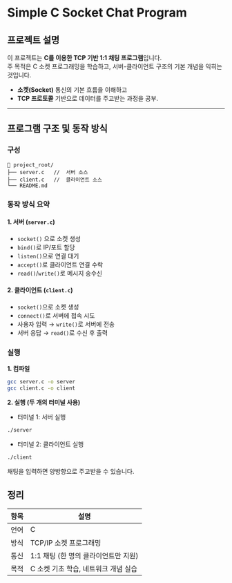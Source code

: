 #  Simple C Socket Chat Program

##  프로젝트 설명

이 프로젝트는 **C를 이용한 TCP 기반 1:1 채팅 프로그램**입니다.  
주 목적은 C 소켓 프로그래밍을 학습하고, 서버-클라이언트 구조의 기본 개념을 익히는 것입니다.

- **소켓(Socket)** 통신의 기본 흐름을 이해하고
- **TCP 프로토콜** 기반으로 데이터를 주고받는 과정을 공부.

---

##  프로그램 구조 및 동작 방식

###  구성

```
📁 project_root/
├── server.c   //  서버 소스
├── client.c   //  클라이언트 소스
└── README.md
```

###  동작 방식 요약

#### 1. 서버 (`server.c`)
- `socket()` 으로 소켓 생성
- `bind()`로 IP/포트 할당
- `listen()`으로 연결 대기
- `accept()`로 클라이언트 연결 수락
- `read()`/`write()`로 메시지 송수신

#### 2. 클라이언트 (`client.c`)
- `socket()`으로 소켓 생성
- `connect()`로 서버에 접속 시도
- 사용자 입력 → `write()`로 서버에 전송
- 서버 응답 → `read()`로 수신 후 출력

###  실행

**1. 컴파일**

```bash
gcc server.c -o server
gcc client.c -o client
```

**2. 실행 (두 개의 터미널 사용)**

- 터미널 1: 서버 실행
```bash
./server
```

- 터미널 2: 클라이언트 실행
```bash
./client
```

채팅을 입력하면 양방향으로 주고받을 수 있습니다.


##  정리

| 항목 | 설명 |
|------|------|
| 언어 | C |
| 방식 | TCP/IP 소켓 프로그래밍 |
| 통신 | 1:1 채팅 (한 명의 클라이언트만 지원) |
| 목적 | C 소켓 기초 학습, 네트워크 개념 실습 |
